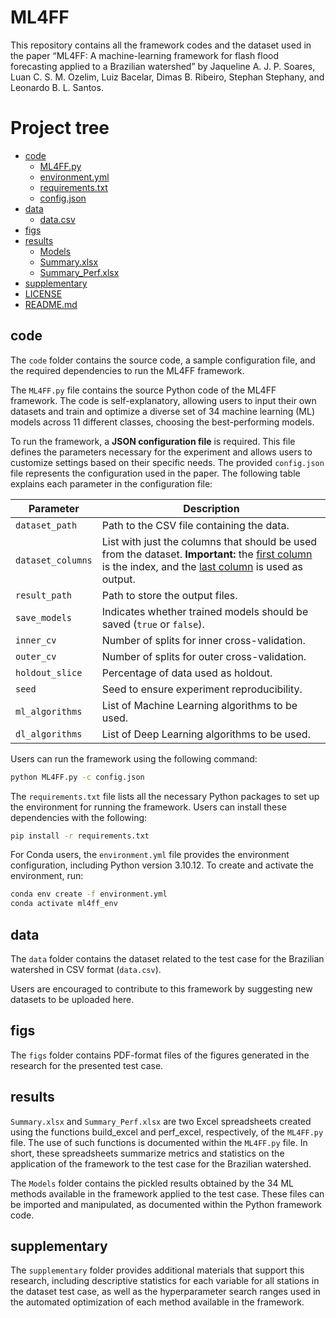 # ML4FF

This repository contains all the framework codes and the dataset used in the paper “ML4FF: A machine-learning framework for flash flood forecasting applied to a Brazilian watershed” by Jaqueline A. J. P. Soares, Luan C. S. M. Ozelim, Luiz Bacelar, Dimas B. Ribeiro, Stephan Stephany, and Leonardo B. L. Santos.

# Project tree

 * [code](/../../tree/main/code)
   * [ML4FF.py](/../../blob/main/code/ML4FF.py)
   * [environment.yml](/../../blob/main/code/environment.yml)
   * [requirements.txt](/../../blob/main/code/requirements.txt)
   * [config.json](/../../blob/main/code/config.json)
 * [data](/../../tree/main/data)
   * [data.csv](/../../blob/main/data/data.csv)
 * [figs](/../../tree/main/figs)
 * [results](/../../tree/main/results)
   * [Models](/../../tree/main/results/Models)
   * [Summary.xlsx](/../../blob/main/results/Summary.xlsx)
   * [Summary_Perf.xlsx](/../../blob/main/results/Summary_Perf.xlsx)
 * [supplementary](/../../tree/main/supplementary)  
 * [LICENSE](/../../blob/main/LICENSE)
 * [README.md](/../../blob/main/README.md)

## code

The `code` folder contains the source code, a sample configuration file, and the required dependencies to run the ML4FF framework.

The `ML4FF.py` file contains the source Python code of the ML4FF framework. The code is self-explanatory, allowing users to input their own datasets and train and optimize a diverse set of 34 machine learning (ML) models across 11 different classes, choosing the best-performing models.

To run the framework, a **JSON configuration file** is required. This file defines the parameters necessary for the experiment and allows users to customize settings based on their specific needs. The provided `config.json` file represents the configuration used in the paper. The following table explains each parameter in the configuration file:

| Parameter                    | Description |
|------------------------------|-------------|
| `dataset_path`               | Path to the CSV file containing the data. |
| `dataset_columns`            | List with just the columns that should be used from the dataset. **Important:** the <u>first column</u> is the index, and the <u>last column</u> is used as output. |
| `result_path`                | Path to store the output files. |
| `save_models`                | Indicates whether trained models should be saved (`true` or `false`). |
| `inner_cv`                   | Number of splits for inner cross-validation. |
| `outer_cv`                   | Number of splits for outer cross-validation. |
| `holdout_slice`              | Percentage of data used as holdout. |
| `seed`                       | Seed to ensure experiment reproducibility. |
| `ml_algorithms`              | List of Machine Learning algorithms to be used. |
| `dl_algorithms`              | List of Deep Learning algorithms to be used. |

Users can run the framework using the following command:

```bash
python ML4FF.py -c config.json
```

The `requirements.txt` file lists all the necessary Python packages to set up the environment for running the framework. Users can install these dependencies with the following:

```bash
pip install -r requirements.txt
```

For Conda users, the `environment.yml` file provides the environment configuration, including Python version 3.10.12. To create and activate the environment, run:

```bash
conda env create -f environment.yml
conda activate ml4ff_env
```

## data

The `data` folder contains the dataset related to the test case for the Brazilian watershed in CSV format (`data.csv`).

Users are encouraged to contribute to this framework by suggesting new datasets to be uploaded here.

## figs

The `figs` folder contains PDF-format files of the figures generated in the research for the presented test case.

## results

`Summary.xlsx` and `Summary_Perf.xlsx` are two Excel spreadsheets created using the functions build_excel and perf_excel, respectively, of the `ML4FF.py` file. The use of such functions is documented within the `ML4FF.py` file. In short, these spreadsheets summarize metrics and statistics on the application of the framework to the test case for the Brazilian watershed. 

The `Models` folder contains the pickled results obtained by the 34 ML methods available in the framework applied to the test case. These files can be imported and manipulated, as documented within the Python framework code.

## supplementary

The `supplementary` folder provides additional materials that support this research, including descriptive statistics for each variable for all stations in the dataset test case, as well as the hyperparameter search ranges used in the automated optimization of each method available in the framework.
